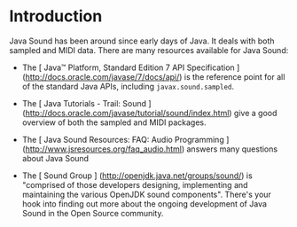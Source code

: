 #  Introduction 

Java Sound has been around since early days of Java. 
      It deals with both sampled and MIDI data.
      There are many resources available for Java Sound:

+  The
 [
	    Java™ Platform, Standard Edition 7 API Specification
	  ] (http://docs.oracle.com/javase/7/docs/api/)
is the reference point for all of the standard Java APIs,
	  including
 `javax.sound.sampled`.


+  The
 [
	    Java Tutorials - Trail: Sound
	  ] (http://docs.oracle.com/javase/tutorial/sound/index.html)
give a good overview of both the sampled and MIDI packages.


+  The
 [
	    Java Sound Resources: FAQ: Audio Programming
	  ] (http://www.jsresources.org/faq_audio.html)
answers many questions about Java Sound


+  The
 [ Sound Group ] (http://openjdk.java.net/groups/sound/)
is "comprised of those developers designing, implementing and
	  maintaining the various OpenJDK sound components".
	  There's your hook into finding out more about the ongoing development
	  of Java Sound in the Open Source community.




